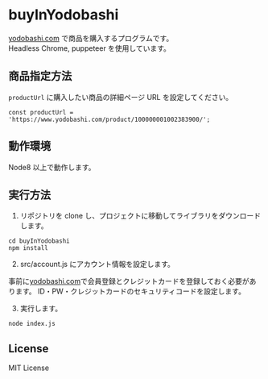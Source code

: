 # buyInYodobashi

[yodobashi.com](https://www.yodobashi.com) で商品を購入するプログラムです。  
Headless Chrome, puppeteer を使用しています。

## 商品指定方法

`productUrl` に購入したい商品の詳細ページ URL を設定してください。

```
const productUrl = 'https://www.yodobashi.com/product/100000001002383900/';
```

## 動作環境

Node8 以上で動作します。

## 実行方法

1. リポジトリを clone し、プロジェクトに移動してライブラリをダウンロードします。

```
cd buyInYodobashi
npm install
```

2. src/account.js にアカウント情報を設定します。

事前に[yodobashi.com](https://www.yodobashi.com)で会員登録とクレジットカードを登録しておく必要があります。
ID・PW・クレジットカードのセキュリティコードを設定します。

3. 実行します。

```
node index.js
```

## License

MIT License
